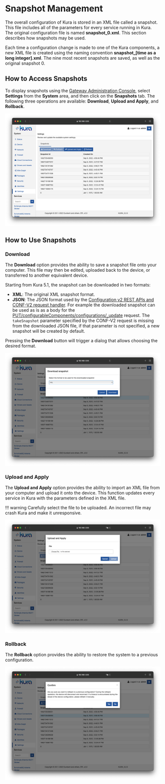 # Snapshot Management

The overall configuration of Kura is stored in an XML file called a snapshot. This file includes all of the parameters for every service running in Kura. The original configuration file is named **snapshot_0.xml**. This section describes how snapshots may be used.

Each time a configuration change is made to one of the Kura components, a new XML file is created using the naming convention **snapshot_[time as a long integer].xml**. The nine most recent snapshots are saved, as well as the original snapshot 0.

## How to Access Snapshots
To display snapshots using the [Gateway Administration Console](../gateway-configuration/gateway-administration-console.md), select **Settings** from the **System** area, and then click on the **Snapshots** tab. The following three operations are available: **Download**, **Upload and Apply**, and **Rollback**.

![](images/snapshots.png)

## How to Use Snapshots

### Download

The **Download** option provides the ability to save a snapshot file onto your computer. This file may then be edited, uploaded back to the device, or transferred to another equivalent device.

Starting from Kura 5.1, the snapshot can be downloaded in two formats:

* **XML**: The original XML snapshot format.
* **JSON**: The JSON format used by the [Configuration v2 REST APIs and CONF-V2 request handler](doc:configuration-v2-rest-apis-and-conf-v2-request-handler). For example the downloaded snapshot can be used as is as a body for the [PUT/configurableComponents/configurations/_update](../core-services/configuration-service-rest-v2.md) request. The `takeSnapshot` parameter specified by the CONF-V2 request is missing from the downloaded JSON file, if that parameter is not specified, a new snapshot will be created by default.

Pressing the **Download** button will trigger a dialog that allows choosing the desired format.

![](images/snapshotsDownload.png)

### Upload and Apply

The **Upload and Apply** option  provides the ability to import an XML file from your computer and upload it onto the device. This function updates every service in Kura with the parameters defined in the XML file.

!!! warning
    Carefully select the file to be uploaded. An incorrect file may crash Kura and make it unresponsive.

![](images/snapshotsUpload.png)

### Rollback

The **Rollback** option provides the ability to restore the system to a previous configuration.

![](images/snapshotsRollback.png)
